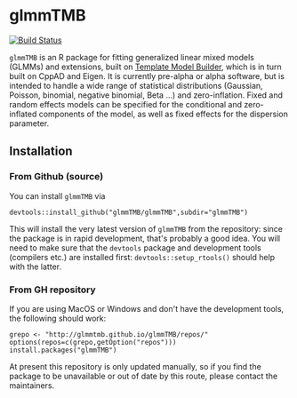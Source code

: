 # glmmTMB

[![Build Status](https://travis-ci.org/glmmTMB/glmmTMB.svg?branch=master)](https://travis-ci.org/glmmTMB/glmmTMB)

`glmmTMB` is an R package for fitting generalized linear mixed models (GLMMs) and extensions, built on [Template Model Builder](https://github.com/kaskr/adcomp), which is in turn built on CppAD and Eigen. It is currently pre-alpha or alpha software, but is intended to handle a wide range of statistical distributions (Gaussian, Poisson, binomial, negative binomial, Beta ...) and zero-inflation. Fixed and random effects models can be specified for the conditional and zero-inflated components of the model, as well as fixed effects for the dispersion parameter.

## Installation 

### From Github (source)

You can install `glmmTMB` via
```
devtools::install_github("glmmTMB/glmmTMB",subdir="glmmTMB")
```
This will install the very latest version of `glmmTMB` from the repository: since the package is in rapid development, that's probably a good idea. You will need to make sure that the `devtools` package and development tools (compilers etc.) are installed first: `devtools::setup_rtools()` should help with the latter.

### From GH repository

If you are using MacOS or Windows and don't have the development tools, the following should work:
```
grepo <- "http://glmmtmb.github.io/glmmTMB/repos/"
options(repos=c(grepo,getOption("repos")))
install.packages("glmmTMB")
```
At present this repository is only updated manually, so if you find the package to be unavailable or out of date by this route, please contact the maintainers.


